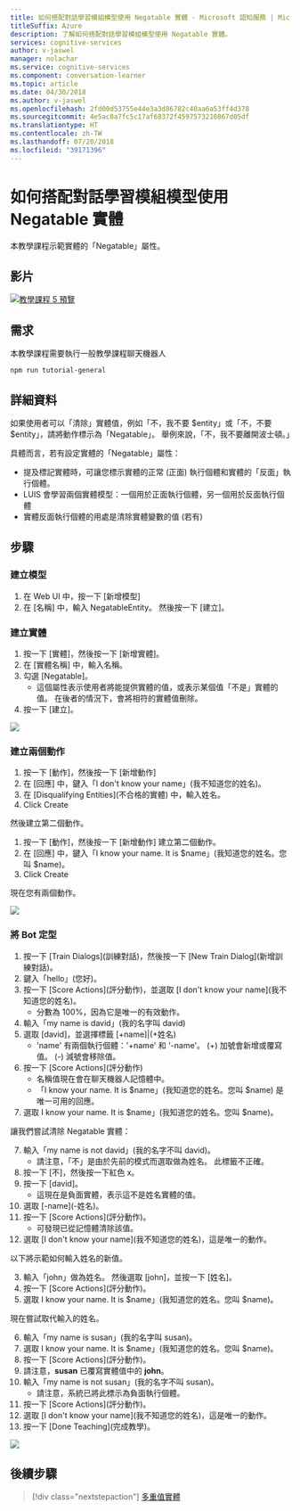 ```yaml
---
title: 如何搭配對話學習模組模型使用 Negatable 實體 - Microsoft 認知服務 | Microsoft Docs
titleSuffix: Azure
description: 了解如何搭配對話學習模組模型使用 Negatable 實體。
services: cognitive-services
author: v-jaswel
manager: nolachar
ms.service: cognitive-services
ms.component: conversation-learner
ms.topic: article
ms.date: 04/30/2018
ms.author: v-jaswel
ms.openlocfilehash: 2fd00d53755e44e3a3d86782c40aa6a53ff4d378
ms.sourcegitcommit: 4e5ac8a7fc5c17af68372f4597573210867d05df
ms.translationtype: HT
ms.contentlocale: zh-TW
ms.lasthandoff: 07/20/2018
ms.locfileid: "39171396"
---
```

# <a name="how-to-use-negatable-entities-with-a-conversation-learner-model"></a>如何搭配對話學習模組模型使用 Negatable 實體

本教學課程示範實體的「Negatable」屬性。

## <a name="video"></a>影片

[![教學課程 5 預覽](http://aka.ms/cl-tutorial-05-preview)](http://aka.ms/blis-tutorial-05)

## <a name="requirements"></a>需求
本教學課程需要執行一般教學課程聊天機器人

    npm run tutorial-general

## <a name="details"></a>詳細資料
如果使用者可以「清除」實體值，例如「不，我不要 $entity」或「不，不要 $entity」，請將動作標示為「Negatable」。 舉例來說，「不，我不要離開波士頓。」

具體而言，若有設定實體的「Negatable」屬性：

- 提及標記實體時，可讓您標示實體的正常 (正面) 執行個體和實體的「反面」執行個體。
- LUIS 會學習兩個實體模型：一個用於正面執行個體，另一個用於反面執行個體
- 實體反面執行個體的用處是清除實體變數的值 (若有)

## <a name="steps"></a>步驟

### <a name="create-the-model"></a>建立模型

1. 在 Web UI 中，按一下 [新增模型]
2. 在 [名稱] 中，輸入 NegatableEntity。 然後按一下 [建立]。

### <a name="create-an-entity"></a>建立實體

1. 按一下 [實體]，然後按一下 [新增實體]。
2. 在 [實體名稱] 中，輸入名稱。
3. 勾選 [Negatable]。
    - 這個屬性表示使用者將能提供實體的值，或表示某個值「不是」實體的值。 在後者的情況下，會將相符的實體值刪除。
3. 按一下 [建立]。

![](../media/tutorial5_entities.PNG)

### <a name="create-two-actions"></a>建立兩個動作

1. 按一下 [動作]，然後按一下 [新增動作]
2. 在 [回應] 中，鍵入「I don't know your name」(我不知道您的姓名)。
3. 在 [Disqualifying Entities]\(不合格的實體\) 中，輸入姓名。
3. Click Create

然後建立第二個動作。

1. 按一下 [動作]，然後按一下 [新增動作] 建立第二個動作。
3. 在 [回應] 中，鍵入「I know your name. It is $name」(我知道您的姓名。您叫 $name)。
4. Click Create

現在您有兩個動作。

![](../media/tutorial5_actions.PNG)

### <a name="train-the-bot"></a>將 Bot 定型

1. 按一下 [Train Dialogs]\(訓練對話\)，然後按一下 [New Train Dialog]\(新增訓練對話\)。
2. 鍵入「hello」(您好)。
3. 按一下 [Score Actions]\(評分動作\)，並選取 [I don't know your name]\(我不知道您的姓名\)。
    - 分數為 100%，因為它是唯一的有效動作。
2. 輸入「my name is david」(我的名字叫 david)
3. 選取 [david]，並選擇標籤 [+name]|\(+姓名\)
    - 'name' 有兩個執行個體：'+name' 和 '-name'。  (+) 加號會新增或覆寫值。 (-) 減號會移除值。
5. 按一下 [Score Actions]\(評分動作\)
    - 名稱值現在會在聊天機器人記憶體中。
    - 「I know your name. It is $name」(我知道您的姓名。您叫 $name) 是唯一可用的回應。 
6. 選取 I know your name. It is $name」(我知道您的姓名。您叫 $name)。

讓我們嘗試清除 Negatable 實體：

7. 輸入「my name is not david」\(我的名字不叫 david\)。
    - 請注意，「不」是由於先前的模式而選取做為姓名。 此標籤不正確。
2. 按一下 [不]，然後按一下紅色 x。 
3. 按一下 [david]。
    - 這現在是負面實體，表示這不是姓名實體的值。
2. 選取 [-name]\(-姓名\)。
3. 按一下 [Score Actions]\(評分動作\)。
    - 可發現已從記憶體清除該值。
2. 選取 [I don't know your name]\(我不知道您的姓名\)，這是唯一的動作。

以下將示範如何輸入姓名的新值。

3. 輸入「john」做為姓名。 然後選取 [john]，並按一下 [姓名]。
4. 按一下 [Score Actions]\(評分動作\)。
5. 選取 I know your name. It is $name」(我知道您的姓名。您叫 $name)。

現在嘗試取代輸入的姓名。

6. 輸入「my name is susan」(我的名字叫 susan)。
7. 選取 I know your name. It is $name」(我知道您的姓名。您叫 $name)。
7. 按一下 [Score Actions]\(評分動作\)。
8. 請注意，**susan** 已覆寫實體值中的 **john**。
9. 輸入「my name is not susan」(我的名字不叫 susan)。
    - 請注意，系統已將此標示為負面執行個體。
2. 按一下 [Score Actions]\(評分動作\)。
3. 選取 [I don't know your name]\(我不知道您的姓名\)，這是唯一的動作。
7. 按一下 [Done Teaching]\(完成教學\)。

![](../media/tutorial5_dialogs.PNG)

## <a name="next-steps"></a>後續步驟

> [!div class="nextstepaction"]
> [多重值實體](./6-multi-value-entities.md)
